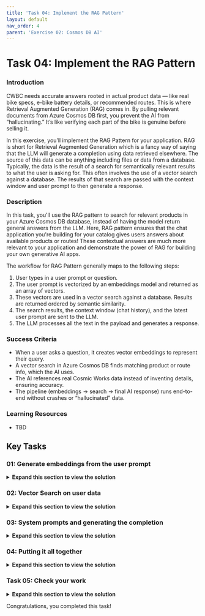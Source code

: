 ```yaml
---
title: 'Task 04: Implement the RAG Pattern'
layout: default
nav_order: 4
parent: 'Exercise 02: Cosmos DB AI'
---
```


# Task 04: Implement the RAG Pattern

### Introduction
 CWBC needs accurate answers rooted in actual product data — like real bike specs, e-bike battery details, or recommended routes. This is where Retrieval Augmented Generation (RAG) comes in. By pulling relevant documents from Azure Cosmos DB first, you prevent the AI from “hallucinating.” It’s like verifying each part of the bike is genuine before selling it.
 
 In this exercise, you’ll implement the RAG Pattern for your application. RAG is short for Retrieval Augmented Generation which is a fancy way of saying that the LLM will generate a completion using data retrieved elsewhere. The source of this data can be anything including files or data from a database. Typically, the data is the result of a search for semantically relevant results to what the user is asking for. This often involves the use of a vector search against a database. The results of that search are passed with the context window and user prompt to then generate a response. 

### Description
 In this task, you'll use the RAG pattern to search for relevant products in your Azure Cosmos DB database, instead of having the model return general answers from the LLM. Here, RAG pattern ensures that the chat application you're building for your catalog gives users answers about available products or routes! These contextual answers are much more relevant to your application and demonstrate the power of RAG for building your own generative AI apps. 
 
 The workflow for RAG Pattern generally maps to the following steps:
 
 1. User types in a user prompt or question.
 1. The user prompt is vectorized by an embeddings model and returned as an array of vectors.
 1. These vectors are used in a vector search against a database. Results are returned ordered by semantic similarity.
 1. The search results, the context window (chat history), and the latest user prompt are sent to the LLM.
 1. The LLM processes all the text in the payload and generates a response.

### Success Criteria
 - When a user asks a question, it creates vector embeddings to represent their query.
 - A vector search in Azure Cosmos DB finds matching product or route info, which the AI uses.
 - The AI references real Cosmic Works data instead of inventing details, ensuring accuracy.
 - The pipeline (embeddings → search → final AI response) runs end-to-end without crashes or “hallucinated” data.


### Learning Resources
 - TBD

## Key Tasks


### 01: Generate embeddings from the user prompt
 
 <details markdown="block"> 
  <summary><strong>Expand this section to view the solution</strong></summary> 

 Turning user text into vector embeddings unlocks the power to find matching info in your data. CWBC is excited about the idea that “Which bikes have the best battery range?” triggers a search for actual e-bike models in your database.
 
 You'll first need to add the OpenAI embeddings generation extension to the Semantic Kernel service.
 
 1. Go to the **SemanticKernelService.cs** file you modified previously in the **Services** subfolder.
 
 1. Find the **public SemanticKernelService`()** constructor with the following signature:
 
     ```csharp
     public SemanticKernelService(OpenAIClient openAiClient, CosmosClient cosmosClient, IOptions<OpenAi> openAIOptions, IOptions<CosmosDb> cosmosOptions)
     ```
 
 1. You added the OpenAI chat completion extension in the previous exercise. 
 
     Directly below that line, add the extension for OpenAI embedding generation. The following code block includes the previously added OpenAI extension.
 
     ```csharp
     //Add Azure OpenAI chat completion service
     builder.AddOpenAIChatCompletion(modelId: completionDeploymentName, openAIClient: openAiClient);
 
     //Add Azure OpenAI text embedding generation service
     builder.AddOpenAITextEmbeddingGeneration(modelId: embeddingDeploymentName, openAIClient: openAiClient, dimensions: 1536);
     ```
 
     ![zc0wh73d.jpg](../../media/zc0wh73d.jpg)
 
 1. Find **GetEmbeddingsAsync`()**. 
 
 1. Comment out the two lines above the **return** statement and add the two new lines, using the following: 
 
      ```csharp
     //await Task.Delay(0);
     //floatembeddingsArray = new float[0];
 
     var embeddings = await kernel.GetRequiredService<ITextEmbeddingGenerationService>().GenerateEmbeddingAsync(text);
     floatembeddingsArray = embeddings.ToArray();
     ```
 
     ![g03eaek4.jpg](../../media/g03eaek4.jpg)
 
     {: .note }
     > The new code here uses the built-in embedding service to generate vectors out of the user text. It then converts the result to an array of floats.
 
 1. Save **SemanticKernelService.cs**.
 
 1. In the terminal, ensure the code compiles:
 
     ```
     dotnet build
     ```
 
     {: .note }
     > The warnings are safe to ignore.
 
     ![s17d6sz4.jpg](../../media/s17d6sz4.jpg)
 
 1. If the code compiles with no errors, move on to the next step.
 
    <details>
     <summary>Is your application not working or throwing exceptions? Select here to compare your code against this example.</summary>

  
    1. Review the **SemanticKernelService()** constructor in **SemanticKernelService.cs** to make sure that your code matches this sample.
 
     ```csharp
     public SemanticKernelService(OpenAIClient openAiClient, CosmosClient cosmosClient, IOptions<OpenAi> openAIOptions, IOptions<CosmosDb> cosmosOptions)
     {
         var completionDeploymentName = openAIOptions.Value.CompletionDeploymentName;
         var embeddingDeploymentName = openAIOptions.Value.EmbeddingDeploymentName;
         var maxRagTokens = openAIOptions.Value.MaxRagTokens;
         var maxContextTokens = openAIOptions.Value.MaxContextTokens;
 
         var databaseName = cosmosOptions.Value.Database;
         var productContainerName = cosmosOptions.Value.ProductContainer;
         var productDataSourceURI = cosmosOptions.Value.ProductDataSourceURI;
 
         ArgumentNullException.ThrowIfNullOrEmpty(completionDeploymentName);
         ArgumentNullException.ThrowIfNullOrEmpty(embeddingDeploymentName);
         ArgumentNullException.ThrowIfNullOrEmpty(maxRagTokens);
         ArgumentNullException.ThrowIfNullOrEmpty(maxContextTokens);
         ArgumentNullException.ThrowIfNullOrEmpty(databaseName);
         ArgumentNullException.ThrowIfNullOrEmpty(productContainerName);
         ArgumentNullException.ThrowIfNullOrEmpty(productDataSourceURI);
 
         //Set the product data source URI for loading data
         _productDataSourceURI = productDataSourceURI;
 
         // Initialize the Semantic Kernel
         var builder = Kernel.CreateBuilder();
 
         //Add Azure OpenAI chat completion service
         builder.AddOpenAIChatCompletion(modelId: completionDeploymentName, openAIClient: openAiClient);
 
         //Add Azure OpenAI text embedding generation service
         builder.AddOpenAITextEmbeddingGeneration(modelId: embeddingDeploymentName, openAIClient: openAiClient, dimensions: 1536);
 
         //Add Azure CosmosDB NoSql client and Database to the Semantic Kernel
         builder.Services.AddSingleton<Database>(
             sp =>
             {
                 var client = cosmosClient;
                 return client.GetDatabase(databaseName);
             });
 
         // Add the Azure CosmosDB NoSQL Vector Store Record Collection for Products
         var options = new AzureCosmosDBNoSQLVectorStoreRecordCollectionOptions<Product> { PartitionKeyPropertyName = "categoryId" };
         builder.AddAzureCosmosDBNoSQLVectorStoreRecordCollection<Product>(productContainerName, options);
 
         kernel = builder.Build();
 
        //Get a reference to the product container from Semantic Kernel for vector search and adding/updating products
        _productContainer = (AzureCosmosDBNoSQLVectorStoreRecordCollection<Product>)kernel.Services.GetRequiredService<IVectorStoreRecordCollection<string, Product>>();
 
         //Create a tokenizer for the model
         _tokenizer = Tokenizer.CreateTiktokenForModel(modelName: "gpt-4o");
         _maxRagTokens = Int32.TryParse(maxRagTokens, out _maxRagTokens) ? _maxRagTokens: 3000;
         _maxContextTokens = Int32.TryParse(maxContextTokens, out _maxContextTokens) ? _maxContextTokens : 1000;
     }
     ```
 
    1. Review the **GetEmbeddingsAsync()** function to make sure that your code matches this sample.
  
     ```csharp
     public async Task<float[]> GetEmbeddingsAsync(string text)
     {
         var embeddings = await kernel.GetRequiredService<ITextEmbeddingGenerationService>().GenerateEmbeddingAsync(text);
         floatembeddingsArray = embeddings.ToArray();
         
         return embeddingsArray;
     }
     ```
    </details>
 
 </details>

 
### 02: Vector Search on user data
 
<details markdown="block"> 
  <summary><strong>Expand this section to view the solution</strong></summary> 

 With embeddings ready, you’ll run a vector search on Cosmos DB to retrieve the best matches. Instead of rummaging randomly, the system quickly zeroes in on relevant products—key to giving riders meaningful advice.
 
 The next step is to implement the vector search query in your application.
 
 1. In **SemanticKernelService.cs** class, find the **SearchProductsAsync`()** function with the following signature. 
 
     ```csharp
     public async Task<string> SearchProductsAsync(ReadOnlyMemory<float> promptVectors, int productMaxResults)
     ```
 
 1. Instead of writing a custom vector query to execute against our container, you can leverage Semantic Kernel's Azure Cosmos DB NoSQL Vector Store connector. This greatly reduces the amount of code you need to write to search our product data for relevant results. 
 
     Comment out the two lines of code above the **return** statement and add the lines beneath them, using the following:
 
     ```csharp
     //string productsString = "";
     //await Task.Delay(0);
 
     var options = new VectorSearchOptions { VectorPropertyName = "vectors", Top = productMaxResults };
 
     //Call Semantic Kernel to perform the vector search
     var searchResult = await _productContainer.VectorizedSearchAsync(promptVectors, options);
     ```
 
     ![je4h9rg7.jpg](../../media/je4h9rg7.jpg)
 
     {: .note }
     > This code uses the Semantic Kernel Azure Cosmos DB NoSQL Vector Store connector to:
     >
     > 1. Indicate which property in the Azure Cosmos DB document contains the vectors to search against using **VectorPropertyName** in the **VectorSearchOptions**.
     > 1. Limit the number of products that are returned by the search using **Top**. Because LLM's can only process so much text at once, it’s necessary to limit the amount of data returned by a vector search. The **productMaxResults** value limits that amount of data. This is something you may need to adjust when doing vector searches, so it’s a config value in this application.
     > 1. Call the **VectorizedSearchAsync()** function in the Semantic Kernel connector. This performs vector search using the passed-in vector embeddings generated by the user prompt. The function automatically orders the results by the similarity score from most semantically relevant to least relevant.
 
 1. Below the block of code you added, add the following lines above the existing **return** statement:
 
     ```csharp
     var resultRecords = new List<VectorSearchResult<Product>>();
     await foreach (var result in searchResult.Results)
     {
         resultRecords.Add(result);
     }
 
     string productsString = JsonSerializer.Serialize(resultRecords);
     ```
 
     ![5xcvrojv.jpg](../../media/5xcvrojv.jpg)
 
     {: .note }
     > This loops through the vector search results and serializes all products as a single string.
     
 1. Save the **SemanticKernelService.cs** file.
 
 </details>
 
### 03: System prompts and generating the completion
 
<details markdown="block"> 
  <summary><strong>Expand this section to view the solution</strong></summary> 

 Now that you have real product data, your system prompt must instruct the AI to stick to it. CWBC wants to avoid false answers. By feeding the retrieved data back into the AI, you ensure the final response is both conversational and true to the source.
 
 You need to modify the LLM payload for generating the completion to include our new vector search results data. You also need to modify the system prompt you use to instruct the LLM how to generate the completion.
 
 1. In the **SemanticKernelService.cs** class, find the **_systemPromptRetailAssistant** variable. 
 
 1. Comment out the line and add our new system prompt, using the following:
 
     ```csharp
     //private readonly string _systemPromptRetailAssistant = @"";
     private readonly string _systemPromptRetailAssistant = @"
         You are an intelligent assistant for the Cosmic Works Bike Company. 
         You are designed to provide helpful answers to user questions about 
         bike products and accessories provided in JSON format below.
 
     Instructions:
         - Only answer questions related to the information provided below.
         - Don't reference any product data not provided below.
         - If you're unsure of an answer, you can say ""I don't know"" or ""I'm not sure"" and recommend users search themselves.
 
     Text of relevant information:";
     ```
 
     ![v7spo3so.jpg](../../media/v7spo3so.jpg)
 
     {: .note }
     > Compare this system prompt to our original **_systemPrompt**. Both are similar in providing information for how the LLM should behave. However, the new prompt provides greater context and a clear list of instructions for what it’s supposed to do. It also provides a placeholder for where the LLM expects to see additional information. 
 
 1. You next need to modify the function that will call the LLM. 
 
     Find the **GetRagCompletionAsync`()** function in **SemanticKernelService.cs** with the following signature:
 
     ```csharp
     public async Task<(string completion, int generationTokens, int completionTokens)> GetRagCompletionAsync(List<Message> contextWindow, string ragData)
     ```
 
 1. At the top of the function, add a new line to trim the incoming product search data based on the **_maxRagTokens** configuration. This uses a tokenizer from Semantic Kernel to help us control the number of tokens we're consuming for each request. 
 
     ```csharp
     //Manage token consumption per request by trimming the amount of vector search data sent to the model
     ragData = TrimToTokenLimit(_maxRagTokens, ragData);
     ```
 
     ![cvb02vz5.jpg](../../media/cvb02vz5.jpg)
 
     {: .note }
     > There are three parts to token control for this request:
     > - **_maxRagTokens** limits the amount of product data we send to the model in our prompt. 
     > - **_maxContextTokens** controls how much text from our context window is passed as part of the prompt. Notice the foreach loop lower in this function that uses this variable to limit the number of prior messages added from our context window. 
     > - **max_tokens** in the **PromptExecutionSettings** limits the number of tokens the model uses to generate a response. 
     
     {: .note }
     > The model we’re using can consume a maximum of 4096 tokens per request. Our three settings help us ensure we’re within the token consumption limits of our model on each request.
 
 1. Below the **ragData** line you added, find the **skChatHistory** variable. 
 
 1. Add a line below **var skChatHistory** to set the new system message. 
 
     ```csharp
     skChatHistory.AddSystemMessage(_systemPromptRetailAssistant + ragData);
     ```
 
     ![e2c1dms4.jpg](../../media/e2c1dms4.jpg)
 
     {: .note }
     > This is where the vector search results are sent to the LLM and appended as part of the system prompt that you defined with the placeholder for additional information.
 
 1. Save the **SemanticKernelService.cs** file.
 
 </details>
 
### 04: Putting it all together
 
<details markdown="block"> 
  <summary><strong>Expand this section to view the solution</strong></summary> 

 At this point, your Intelligent Assistant seamlessly merges user questions, vector search results, and GPT completions. CWBC can proudly say their customers get real-time answers grounded in official bike data.
 
 The last step for our RAG Pattern implementation is to modify our LLM pipeline function in our application so that it generates embeddings from the user prompt, executes the vector search to find relevant products to those embeddings, and calls our new rag chat completion function to generate the response.
 
 1. Open the **ChatService.cs** class file.
 
 1. Find the **public async Task<Message> GetChatCompletionAsync`()** function.
 
 1. You'll need to get vector embeddings from the user prompts. 
 
     Below the call to **GetSessionContextWindowAsync`()**, add two lines to concatenate the context window as one string and to generate vector embeddings. 
     
     The lines for **GetSessionContextWindowAsync** are included in the code block:
 
     ```csharp
     //Get the context window for this conversation up to the maximum conversation depth.
     List<Message> contextWindow = 
         await _cosmosDbService.GetSessionContextWindowAsync(tenantId, userId, sessionId, _maxContextWindow);
 
     //Serialize the user prompts for the context window
     string prompts = string.Join(Environment.NewLine, contextWindow.Select(m => m.Prompt));
 
     //Generate embeddings for the user prompts for search
     floatpromptVectors = await _semanticKernelService.GetEmbeddingsAsync(prompts);
     ```
 
     ![r49dseq1.jpg](../../media/r49dseq1.jpg)
 
     {: .note }
     > The call to **GetEmbeddingsAsync()** that you added generates vector embeddings out of the user prompt using Semantic Kernel and Azure OpenAI.
 
 1. Directly below these lines, add the line to create **vectorSearchResults** with the value from the **SearchProductsAsync()** function you completed earlier.
 
     ```csharp
     //RAG Pattern Vector search results for product data
     string vectorSearchResults = await _semanticKernelService.SearchProductsAsync(promptVectors, _productMaxResults);
     ```
 
     ![8hqhe2ms.jpg](../../media/8hqhe2ms.jpg)
 
 1. Comment out the call to **GetChatCompletionAsync()** and replace it with a call to our new function **GetRagCompletionAsync()** that takes vectors returned from our product search above.
 
     ```csharp
     //(chatMessage.Completion, chatMessage.CompletionTokens) = await _semanticKernelService.GetChatCompletionAsync(contextWindow);
     
     //Call Semantic Kernel to do a vector search to generate a new completion
     (chatMessage.Completion, chatMessage.GenerationTokens, chatMessage.CompletionTokens) = await _semanticKernelService.GetRagCompletionAsync(contextWindow, vectorSearchResults);
     ```
 
     ![ag435jf5.jpg](../../media/ag435jf5.jpg)
 
 1. Save the **ChatService.cs** file.
 
</details>
 
### Task 05: Check your work
 
<details markdown="block"> 
  <summary><strong>Expand this section to view the solution</strong></summary> 

 Take the Intelligent Assistant for a test ride. Ask about different available bikes. If everything lines up — AI responses referencing the correct data — your RAG pipeline is good to go.
 Let's run your application and test it.
 
 1. In your terminal, start the application:
 
     ```
     dotnet run
     ```
 
 1. **Ctrl+click** the URL on the **Login to the dashboard** line.
 
 1. Select the **http://localhost:8100** endpoint.
 
 1. Select **Create New Chat** on the left, then select the **New Chat** that was created.
 
 1. Test its new vector search, system prompt, and response generation by entering: **What bikes do you have?** 
 
     {: .note }
     > The AI assistant should respond with a list of bikes available from the product catalog. 
     
     {: .note }
     > Notice the number of **Generation Tokens** and the **Time** are now significantly higher because you're passing in more data for the model to analyze. We'll look at optimizing this in the next exercise.
 
     ![wkme7a1x.jpg](../../media/wkme7a1x.jpg)
 
 1. Ask a follow-up question: **Do you have mountain bikes?**
 
     ![iw1x98ky.jpg](../../media/iw1x98ky.jpg)
 
 1. Close the browser window.
 
 1. End the process in the terminal by selecting **Ctrl+C**.
 
    <details>
     <summary>Is your application not working or throwing exceptions? Select here to compare your code against this example.</summary>

 
    1. Validate that the **GetChatCompletionAsync()** function in the **ChatService** matches this sample.
 
     ```csharp
     public async Task<Message> GetChatCompletionAsync(string tenantId, string userId, string sessionId, string promptText)    
     {        
         //Create a message object for the new User Prompt and calculate the tokens for the prompt        
         Message chatMessage = await CreateChatMessageAsync(tenantId, userId, sessionId, promptText);        
                
         //Get the context window for this conversation up to the maximum conversation depth        
         List<Message> contextWindow = 
             await _cosmosDbService.GetSessionContextWindowAsync(tenantId, userId, sessionId, _maxContextWindow);        
         
         //Serialize the user prompts for the context window        
         string prompts = string.Join(Environment.NewLine, contextWindow.Select(m => m.Prompt));            
         
         //Generate embeddings for the user prompts for search        
         floatpromptVectors = await _semanticKernelService.GetEmbeddingsAsync(prompts);        
         
         //RAG Pattern Vector search results for product data        
         string vectorSearchResults = await _semanticKernelService.SearchProductsAsync(promptVectors, _productMaxResults);               
         
         //Call Semantic Kernel to do a vector search to generate a new completion        
         (chatMessage.Completion, chatMessage.GenerationTokens, chatMessage.CompletionTokens) = 
             await _semanticKernelService.GetRagCompletionAsync(contextWindow, vectorSearchResults);        
         
         //Persist the prompt/completion, elapsed time, update the session tokens in chat history        
         await UpdateSessionAndMessage(tenantId, userId, sessionId, chatMessage);        
         
         return chatMessage;    
     }
     ```
 
    2. If you get responses indicating there was no data to generate a response, the vector search is likely not working as expected. Navigate to the **SemanticKernelService** and locate the **SearchProductsAsync()** method to make sure that your code matches this sample.
  
     ```csharp
     public async Task<string> SearchProductsAsync(ReadOnlyMemory<float> promptVectors, int productMaxResults)
     {
         var options = new VectorSearchOptions { VectorPropertyName = "vectors", Top = productMaxResults };
 
         //Call Semantic Kernel to perform the vector search
         var searchResult = await _productContainer.VectorizedSearchAsync(promptVectors, options);
 
         var resultRecords = new List<VectorSearchResult<Product>>();
         await foreach (var result in searchResult.Results)
         {
            resultRecords.Add(result);
         }
 
         string productsString = JsonSerializer.Serialize(resultRecords);
 
         return productsString;
     }
     ```
 
    3. If you get other strange behavior for the completion, it's possible the system prompt is not correct. In the **SemanticKernelService** locate the system prompts at the top of the class. Review **_systemPromptRetailAssistant** variable to make sure that your code matches this sample.
  
     ```csharp
     private readonly string _systemPromptRetailAssistant = @"
     You are an intelligent assistant for the Cosmic Works Bike Company. 
     You are designed to provide helpful answers to user questions about 
     bike products and accessories provided in JSON format below.
 
     Instructions:
     - Only answer questions related to the information provided below.
     - Don't reference any product data not provided below.
     - If you're unsure of an answer, you can say "I don't know" or "I'm not sure" and recommend users search themselves.
 
     Text of relevant information:";
     ```
 
    4. Finally, if the responses do not include any information on the bike products being asked, it's possible the call to Azure OpenAI Service is not correct. In the **SemanticKernelService** locate the **GetRagCompletionAsync()** method to make sure that your code matches this sample.
  
     ```csharp
     public async Task<(string completion, int generationTokens, int completionTokens)> GetRagCompletionAsync(List<Message> contextWindow, string ragData)
     {
         //Manage token consumption per request by trimming the amount of vector search data sent to the model
         ragData = TrimToTokenLimit(_maxRagTokens, ragData);
 
         //Add the system prompt and vector search data to the chat history
         var skChatHistory = new ChatHistory();
         skChatHistory.AddSystemMessage(_systemPromptRetailAssistant + ragData);
 
         //Manage token consumption by trimming the amount of chat history sent to the model
         //Useful if the chat history is very large. It can also be summarized before sending to the model
         int currentTokens = 0;
 
         foreach (var message in contextWindow)
         {
             //Add up to the max tokens allowed
             if ((currentTokens += message.PromptTokens + message.CompletionTokens) > _maxContextTokens) break;
             
             skChatHistory.AddUserMessage(message.Prompt);
             if (message.Completion != string.Empty)
                 skChatHistory.AddAssistantMessage(message.Completion);
         }
 
         PromptExecutionSettings settings = new()
         {
             ExtensionData = new Dictionary<string, object>()
             {
                 { "temperature", 0.2 },
                 { "top_p", 0.7 },
                 { "max_tokens", 1000  }
             }
         };
         var result = await kernel.GetRequiredService<IChatCompletionService>().GetChatMessageContentAsync(skChatHistory, settings);
 
         ChatTokenUsage completionUsage = (ChatTokenUsage)result.Metadata!["Usage"]!;
 
         string completion = result.Items[0].ToString()!;
 
         //Separate the amount of tokens used to process the completion vs. the tokens used on the returned text of the completion
         //The completion text is fed into subsequent requests so we want an accurate count of tokens for that text in case
         int generationTokens = completionUsage.TotalTokenCount - completionUsage.OutputTokenCount;
         int completionTokens = completionUsage.OutputTokenCount;
         
         return (completion, generationTokens, completionTokens);
     }
     ```
    </details>
 
 </details>

 Congratulations, you completed this task!

